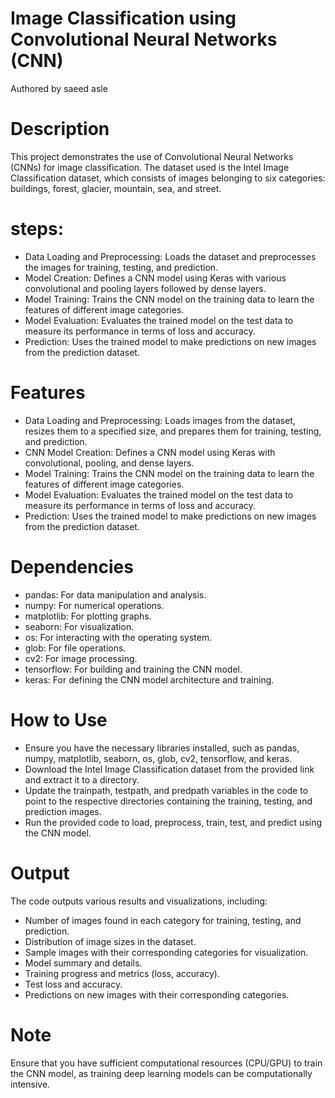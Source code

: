 # Image Classification using Convolutional Neural Networks (CNN)
Authored by saeed asle
# Description
This project demonstrates the use of Convolutional Neural Networks (CNNs) for image classification.
The dataset used is the Intel Image Classification dataset, which consists of images belonging to six categories:
buildings, forest, glacier, mountain, sea, and street.

# steps:
* Data Loading and Preprocessing: Loads the dataset and preprocesses the images for training, testing, and prediction.
* Model Creation: Defines a CNN model using Keras with various convolutional and pooling layers followed by dense layers.
* Model Training: Trains the CNN model on the training data to learn the features of different image categories.
* Model Evaluation: Evaluates the trained model on the test data to measure its performance in terms of loss and accuracy.
* Prediction: Uses the trained model to make predictions on new images from the prediction dataset.
# Features
* Data Loading and Preprocessing: Loads images from the dataset, resizes them to a specified size, and prepares them for training, testing, and prediction.
* CNN Model Creation: Defines a CNN model using Keras with convolutional, pooling, and dense layers.
* Model Training: Trains the CNN model on the training data to learn the features of different image categories.
* Model Evaluation: Evaluates the trained model on the test data to measure its performance in terms of loss and accuracy.
* Prediction: Uses the trained model to make predictions on new images from the prediction dataset.
# Dependencies
* pandas: For data manipulation and analysis.
* numpy: For numerical operations.
* matplotlib: For plotting graphs.
* seaborn: For visualization.
* os: For interacting with the operating system.
* glob: For file operations.
* cv2: For image processing.
* tensorflow: For building and training the CNN model.
* keras: For defining the CNN model architecture and training.
# How to Use
* Ensure you have the necessary libraries installed, such as pandas, numpy, matplotlib, seaborn, os, glob, cv2, tensorflow, and keras.
* Download the Intel Image Classification dataset from the provided link and extract it to a directory.
* Update the trainpath, testpath, and predpath variables in the code to point to the respective directories containing the training, testing, and prediction images.
* Run the provided code to load, preprocess, train, test, and predict using the CNN model.
# Output
The code outputs various results and visualizations, including:
* Number of images found in each category for training, testing, and prediction.
* Distribution of image sizes in the dataset.
* Sample images with their corresponding categories for visualization.
* Model summary and details.
* Training progress and metrics (loss, accuracy).
* Test loss and accuracy.
* Predictions on new images with their corresponding categories.
# Note
Ensure that you have sufficient computational resources (CPU/GPU) to train the CNN model, as training deep learning models can be computationally intensive.
